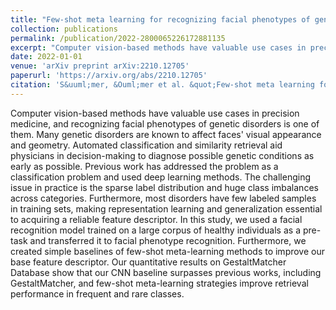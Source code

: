```yaml
---
title: "Few-shot meta learning for recognizing facial phenotypes of genetic disorders"
collection: publications
permalink: /publication/2022-2800065226172881135
excerpt: "Computer vision-based methods have valuable use cases in precision medicine, and recognizing facial phenotypes of genetic disorders is one of them. Many genetic disorders are known to affect faces&apos; visual appearance and geometry. Automated classification and similarity retrieval aid physicians in decision-making to diagnose possible genetic conditions as early as possible. Previous work has addressed the problem as a classification problem and used deep learning methods [...]"
date: 2022-01-01
venue: 'arXiv preprint arXiv:2210.12705'
paperurl: 'https://arxiv.org/abs/2210.12705'
citation: 'S&uuml;mer, &Ouml;mer et al. &quot;Few-shot meta learning for recognizing facial phenotypes of genetic disorders.&quot; arXiv preprint arXiv:2210.12705. 2022'
---
```

Computer vision-based methods have valuable use cases in precision medicine, and recognizing facial phenotypes of genetic disorders is one of them. Many genetic disorders are known to affect faces&apos; visual appearance and geometry. Automated classification and similarity retrieval aid physicians in decision-making to diagnose possible genetic conditions as early as possible. Previous work has addressed the problem as a classification problem and used deep learning methods. The challenging issue in practice is the sparse label distribution and huge class imbalances across categories. Furthermore, most disorders have few labeled samples in training sets, making representation learning and generalization essential to acquiring a reliable feature descriptor. In this study, we used a facial recognition model trained on a large corpus of healthy individuals as a pre-task and transferred it to facial phenotype recognition. Furthermore, we created simple baselines of few-shot meta-learning methods to improve our base feature descriptor. Our quantitative results on GestaltMatcher Database show that our CNN baseline surpasses previous works, including GestaltMatcher, and few-shot meta-learning strategies improve retrieval performance in frequent and rare classes.
